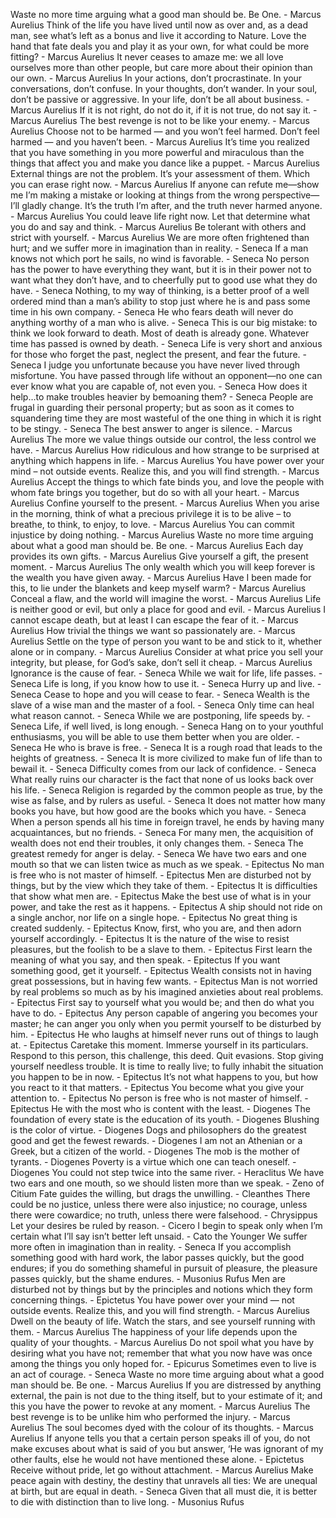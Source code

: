 Waste no more time arguing what a good man should be. Be One.        - Marcus Aurelius
Think of the life you have lived until now as over and, as a dead man, see what’s left as a bonus and live it according to Nature. Love the hand that fate deals you and play it as your own, for what could be more fitting?        - Marcus Aurelius
It never ceases to amaze me: we all love ourselves more than other people, but care more about their opinion than our own.        - Marcus Aurelius
In your actions, don’t procrastinate. In your conversations, don’t confuse. In your thoughts, don’t wander. In your soul, don’t be passive or aggressive. In your life, don’t be all about business.        - Marcus Aurelius
If it is not right, do not do it, if it is not true, do not say it.        - Marcus Aurelius
The best revenge is not to be like your enemy.        - Marcus Aurelius
Choose not to be harmed — and you won’t feel harmed. Don’t feel harmed — and you haven’t been.        - Marcus Aurelius
It’s time you realized that you have something in you more powerful and miraculous than the things that affect you and make you dance like a puppet.        - Marcus Aurelius
External things are not the problem. It’s your assessment of them. Which you can erase right now.        - Marcus Aurelius
If anyone can refute me—show me I’m making a mistake or looking at things from the wrong perspective—I’ll gladly change. It’s the truth I’m after, and the truth never harmed anyone.        - Marcus Aurelius
You could leave life right now. Let that determine what you do and say and think.        - Marcus Aurelius
Be tolerant with others and strict with yourself.        - Marcus Aurelius
We are more often frightened than hurt; and we suffer more in imagination than in reality.        - Seneca
If a man knows not which port he sails, no wind is favorable.        - Seneca
No person has the power to have everything they want, but it is in their power not to want what they don’t have, and to cheerfully put to good use what they do have.        - Seneca
Nothing, to my way of thinking, is a better proof of a well ordered mind than a man’s ability to stop just where he is and pass some time in his own company.        - Seneca
He who fears death will never do anything worthy of a man who is alive.        - Seneca
This is our big mistake: to think we look forward to death. Most of death is already gone. Whatever time has passed is owned by death.        - Seneca
Life is very short and anxious for those who forget the past, neglect the present, and fear the future.        - Seneca
I judge you unfortunate because you have never lived through misfortune. You have passed through life without an opponent—no one can ever know what you are capable of, not even you.        - Seneca
How does it help…to make troubles heavier by bemoaning them?        - Seneca
People are frugal in guarding their personal property; but as soon as it comes to squandering time they are most wasteful of the one thing in which it is right to be stingy.        - Seneca
The best answer to anger is silence.        - Marcus Aurelius
The more we value things outside our control, the less control we have.        - Marcus Aurelius
How ridiculous and how strange to be surprised at anything which happens in life.        - Marcus Aurelius
You have power over your mind – not outside events. Realize this, and you will find strength.        - Marcus Aurelius
Accept the things to which fate binds you, and love the people with whom fate brings you together, but do so with all your heart.        - Marcus Aurelius
Confine yourself to the present.        - Marcus Aurelius
When you arise in the morning, think of what a precious privilege it is to be alive – to breathe, to think, to enjoy, to love.        - Marcus Aurelius
You can commit injustice by doing nothing.        - Marcus Aurelius
Waste no more time arguing about what a good man should be. Be one.        - Marcus Aurelius
Each day provides its own gifts.        - Marcus Aurelius
Give yourself a gift, the present moment.        - Marcus Aurelius
The only wealth which you will keep forever is the wealth you have given away.        - Marcus Aurelius
Have I been made for this, to lie under the blankets and keep myself warm?        - Marcus Aurelius
Conceal a flaw, and the world will imagine the worst.        - Marcus Aurelius
Life is neither good or evil, but only a place for good and evil.        - Marcus Aurelius
I cannot escape death, but at least I can escape the fear of it.        - Marcus Aurelius
How trivial the things we want so passionately are.        - Marcus Aurelius
Settle on the type of person you want to be and stick to it, whether alone or in company.        - Marcus Aurelius
Consider at what price you sell your integrity, but please, for God’s sake, don’t sell it cheap.        - Marcus Aurelius
Ignorance is the cause of fear.        - Seneca
While we wait for life, life passes.        - Seneca
Life is long, if you know how to use it.        - Seneca
Hurry up and live.        - Seneca
Cease to hope and you will cease to fear.        - Seneca
Wealth is the slave of a wise man and the master of a fool.        - Seneca
Only time can heal what reason cannot.        - Seneca
While we are postponing, life speeds by.        - Seneca
Life, if well lived, is long enough.        - Seneca
Hang on to your youthful enthusiasms, you will be able to use them better when you are older.        - Seneca
He who is brave is free.        - Seneca
It is a rough road that leads to the heights of greatness.        - Seneca
It is more civilized to make fun of life than to bewail it.        - Seneca
Difficulty comes from our lack of confidence.        - Seneca
What really ruins our character is the fact that none of us looks back over his life.        - Seneca
Religion is regarded by the common people as true, by the wise as false, and by rulers as useful.        - Seneca
It does not matter how many books you have, but how good are the books which you have.        - Seneca
When a person spends all his time in foreign travel, he ends by having many acquaintances, but no friends.        - Seneca
For many men, the acquisition of wealth does not end their troubles, it only changes them.        - Seneca
The greatest remedy for anger is delay.        - Seneca
We have two ears and one mouth so that we can listen twice as much as we speak.        - Epitectus
No man is free who is not master of himself.        - Epitectus
Men are disturbed not by things, but by the view which they take of them.        - Epitectus
It is difficulties that show what men are.        - Epitectus
Make the best use of what is in your power, and take the rest as it happens.        - Epitectus
A ship should not ride on a single anchor, nor life on a single hope.        - Epitectus
No great thing is created suddenly.        - Epitectus
Know, first, who you are, and then adorn yourself accordingly.        - Epitectus
It is the nature of the wise to resist pleasures, but the foolish to be a slave to them.        - Epitectus
First learn the meaning of what you say, and then speak.        - Epitectus
If you want something good, get it yourself.        - Epitectus
Wealth consists not in having great possessions, but in having few wants.        - Epitectus
Man is not worried by real problems so much as by his imagined anxieties about real problems.        - Epitectus
First say to yourself what you would be; and then do what you have to do.        - Epitectus
Any person capable of angering you becomes your master; he can anger you only when you permit yourself to be disturbed by him.        - Epitectus
He who laughs at himself never runs out of things to laugh at.        - Epitectus
Caretake this moment. Immerse yourself in its particulars. Respond to this person, this challenge, this deed. Quit evasions. Stop giving yourself needless trouble. It is time to really live; to fully inhabit the situation you happen to be in now.        - Epitectus
It’s not what happens to you, but how you react to it that matters.        - Epitectus
You become what you give your attention to.        - Epitectus
No person is free who is not master of himself.        - Epitectus
He with the most who is content with the least.        - Diogenes
The foundation of every state is the education of its youth.        - Diogenes
Blushing is the color of virtue.        - Diogenes
Dogs and philosophers do the greatest good and get the fewest rewards.        - Diogenes
I am not an Athenian or a Greek, but a citizen of the world.        - Diogenes
The mob is the mother of tyrants.        - Diogenes
Poverty is a virtue which one can teach oneself.        - Diogenes
You could not step twice into the same river.        - Heraclitus
We have two ears and one mouth, so we should listen more than we speak.        - Zeno of Citium
Fate guides the willing, but drags the unwilling.        - Cleanthes
There could be no justice, unless there were also injustice; no courage, unless there were cowardice; no truth, unless there were falsehood.        - Chrysippus
Let your desires be ruled by reason.        - Cicero
I begin to speak only when I’m certain what I’ll say isn’t better left unsaid.        - Cato the Younger
We suffer more often in imagination than in reality.        - Seneca
If you accomplish something good with hard work, the labor passes quickly, but the good endures; if you do something shameful in pursuit of pleasure, the pleasure passes quickly, but the shame endures.        - Musonius Rufus
Men are disturbed not by things but by the principles and notions which they form concerning things.        - Epictetus
You have power over your mind — not outside events. Realize this, and you will find strength.        - Marcus Aurelius
Dwell on the beauty of life. Watch the stars, and see yourself running with them.        - Marcus Aurelius
The happiness of your life depends upon the quality of your thoughts.        - Marcus Aurelius
Do not spoil what you have by desiring what you have not; remember that what you now have was once among the things you only hoped for.        - Epicurus
Sometimes even to live is an act of courage.        - Seneca
Waste no more time arguing about what a good man should be. Be one.        - Marcus Aurelius
If you are distressed by anything external, the pain is not due to the thing itself, but to your estimate of it; and this you have the power to revoke at any moment.        - Marcus Aurelius
The best revenge is to be unlike him who performed the injury.        - Marcus Aurelius
The soul becomes dyed with the colour of its thoughts.        - Marcus Aurelius
If anyone tells you that a certain person speaks ill of you, do not make excuses about what is said of you but answer, ‘He was ignorant of my other faults, else he would not have mentioned these alone.        - Epictetus
Receive without pride, let go without attachment.        - Marcus Aurelius
Make peace again with destiny, the destiny that unravels all ties: We are unequal at birth, but are equal in death.        - Seneca
Given that all must die, it is better to die with distinction than to live long.        - Musonius Rufus

